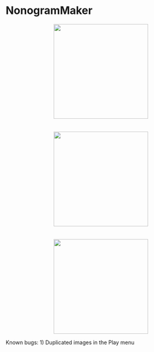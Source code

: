 # NonogramMaker
<p align="center">
  <img src="http://i.imgur.com/sh5ZUkT.gif" width="250"/><br/><br/><br/>
  <img src="http://i.imgur.com/BfdYFlB.gif" width="250"/><br/><br/><br/>
  <img src="http://i.imgur.com/TbAftDh.gif" width="250"/>
</p>

Known bugs: 1) Duplicated images in the Play menu
